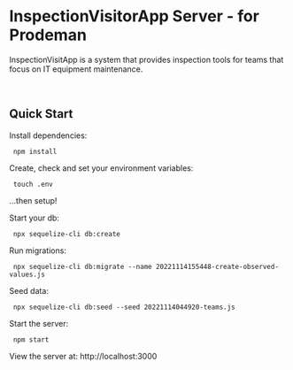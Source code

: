# InspectionVisitorApp Server - for Prodeman

InspectionVisitApp is a system that provides inspection tools for teams that focus on IT equipment maintenance.

<br>

## Quick Start

Install dependencies:

```console
 npm install
```

Create, check and set your environment variables:

```console
 touch .env
```

...then setup!

Start your db:

```console
 npx sequelize-cli db:create
```

Run migrations:

```console
 npx sequelize-cli db:migrate --name 20221114155448-create-observed-values.js
```

Seed data:

```console
 npx sequelize-cli db:seed --seed 20221114044920-teams.js
```

Start the server:

```console
 npm start
```

 View the server at: http://localhost:3000

<br>